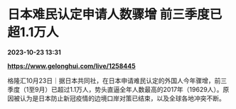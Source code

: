 # 日本难民认定申请人数骤增 前三季度已超1.1万人

**2023-10-23 13:31**

**https://www.gelonghui.com/live/1258445**

格隆汇10月23日｜据日本共同社，在日本申请难民认定的外国人今年骤增，前三季度（1至9月）已超过1.1万人，势头直逼全年人数最高的2017年（19629人）。原因被认为是日本防止新冠疫情的边境口岸对策已结束，以及全球各地冲突不断。